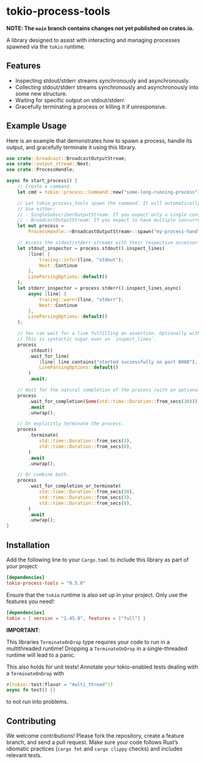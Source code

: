 # tokio-process-tools

**NOTE: The `main` branch contains changes not yet published on crates.io.**

A library designed to assist with interacting and managing processes spawned via the `tokio` runtime.

## Features

- Inspecting stdout/stderr streams synchronously and asynchronously.
- Collecting stdout/stderr streams synchronously and asynchronously into some new structure.
- Waiting for specific output on stdout/stderr.
- Gracefully terminating a process or killing it if unresponsive.

## Example Usage

Here is an example that demonstrates how to spawn a process, handle its output, and gracefully terminate it using this
library.

```rust
use crate::broadcast::BroadcastOutputStream;
use crate::output_stream::Next;
use crate::ProcessHandle;

async fn start_process() {
    // Create a command.
    let cmd = tokio::process::Command::new("some-long-running-process");

    // Let tokio_process_tools spawn the command. It will automatically set up output capturing.
    // Use either:
    // - SingleSubscriberOutputStream: If you expect only a single consumer per stream.
    // - BroadcastOutputStream: If you expect to have multiple concurrent consumers per stream.
    let mut process =
        ProcessHandle::<BroadcastOutputStream>::spawn("my-process-handle", cmd).unwrap();

    // Access the stdout/stderr streams with their respective accessor functions.
    let stdout_inspector = process.stdout().inspect_lines(
        |line| {
            tracing::info!(line, "stdout");
            Next::Continue
        },
        LineParsingOptions::default()
    );
    let stderr_inspector = process.stderr().inspect_lines_async(
        async |line| {
            tracing::warn!(line, "stderr");
            Next::Continue
        },
        LineParsingOptions::default()
    );

    // You can wait for a line fulfilling an assertion. Optionally with a timeout.
    // This is syntactic sugar over an `inspect_lines`.
    process
        .stdout()
        .wait_for_line(
            |line| line.contains("started successfully on port 8080"),
            LineParsingOptions::default()
        )
        .await;

    // Wait for the natural completion of the process (with an optional timeout).
    process
        .wait_for_completion(Some(std::time::Duration::from_secs(30)))
        .await
        .unwrap();

    // Or explicitly terminate the process.
    process
        .terminate(
            std::time::Duration::from_secs(3),
            std::time::Duration::from_secs(8),
        )
        .await
        .unwrap();

    // Or combine both.
    process
        .wait_for_completion_or_terminate(
            std::time::Duration::from_secs(30),
            std::time::Duration::from_secs(3),
            std::time::Duration::from_secs(8),
        )
        .await
        .unwrap();
}
```

## Installation

Add the following line to your `Cargo.toml` to include this library as part of your project:

```toml
[dependencies]
tokio-process-tools = "0.5.0"
```

Ensure that the `tokio` runtime is also set up in your project. Only use the features you need!:

```toml
[dependencies]
tokio = { version = "1.45.0", features = ["full"] }
```

**IMPORTANT**:

This libraries `TerminateOnDrop` type requires your code to run in a multithreaded runtime! Dropping a
`TerminateOnDrop` in a single-threaded runtime will lead to a panic.

This also holds for unit tests! Annotate your tokio-enabled tests dealing with a `TerminateOnDrop` with

```rust
#[tokio::test(flavor = "multi_thread")]
async fn test() {}
```

to not run into problems.

## Contributing

We welcome contributions! Please fork the repository, create a feature branch, and send a pull request. Make sure your
code follows Rust’s idiomatic practices (`cargo fmt` and `cargo clippy` checks) and includes relevant tests.
